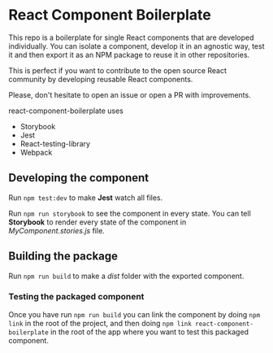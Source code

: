 # React Component Boilerplate

This repo is a boilerplate for single React components that are developed individually. You can isolate a component, develop it in an agnostic way, test it and then export it as an NPM package to reuse it in other repositories.

This is perfect if you want to contribute to the open source React community by developing reusable React components.

Please, don't hesitate to open an issue or open a PR with improvements.

react-component-boilerplate uses
* Storybook
* Jest
* React-testing-library
* Webpack

## Developing the component

Run `npm test:dev` to make **Jest** watch all files.

Run `npm run storybook` to see the component in every state. You can tell **Storybook** to render every state of the component in *MyComponent.stories.js* file.

## Building the package

Run `npm run build` to make a *dist* folder with the exported component.

### Testing the packaged component

Once you have run `npm run build` you can link the component by doing `npm link` in the root of the project, and then doing `npm link react-component-boilerplate` in the root of the app where you want to test this packaged component.
